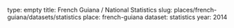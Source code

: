 type: empty
title: French Guiana / National Statistics
slug: places/french-guiana/datasets/statistics
place: french-guiana
dataset: statistics
year: 2014
